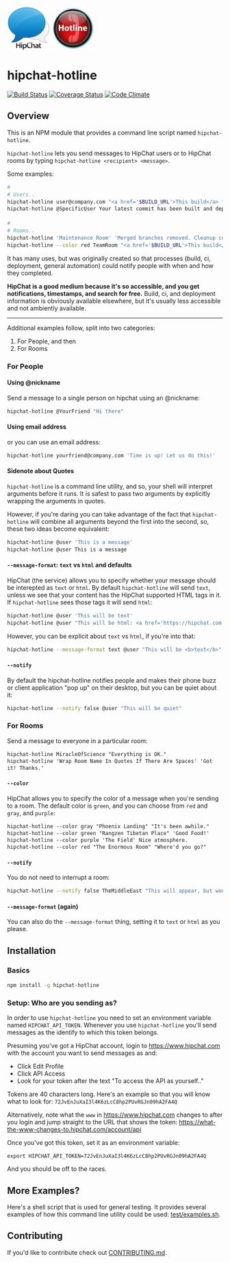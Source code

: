 <img alt="HipChat" style="width: 100px; height: 100px" src="https://raw.githubusercontent.com/jedcn/hipchat-hotline/master/docs/images/hipchat.png">
<img alt="Hotline" style="width: 100px; height: 100px" src="https://raw.githubusercontent.com/jedcn/hipchat-hotline/master/docs/images/hotline.png">

# hipchat-hotline

[![Build Status](https://travis-ci.org/jedcn/hipchat-hotline.svg?branch=master)](https://travis-ci.org/jedcn/hipchat-hotline)
[![Coverage Status](https://coveralls.io/repos/jedcn/hipchat-hotline/badge.svg?branch=master)](https://coveralls.io/r/jedcn/hipchat-hotline?branch=master)
[![Code Climate](https://codeclimate.com/github/jedcn/hipchat-hotline/badges/gpa.svg)](https://codeclimate.com/github/jedcn/hipchat-hotline)

## Overview

This is an NPM module that provides a command line script named
`hipchat-hotline`.

`hipchat-hotline` lets you send messages to HipChat users or to
HipChat rooms by typing `hipchat-hotline <recipient> <message>`.

Some examples:

```sh
#
# Users..
hipchat-hotline user@company.com "<a href='$BUILD_URL'>This build</a> failed."
hipchat-hotline @SpecificUser Your latest commit has been built and deployed.

#
# Rooms..
hipchat-hotline 'Maintenance Room' 'Merged branches removed. Cleanup complete.'
hipchat-hotline --color red TeamRoom "<a href='$BUILD_URL'>This build</a> failed."
```

It has many uses, but was originally created so that processes (build,
ci, deployment, general automation) could notify people with when and
how they completed.

**HipChat is a good medium because it's so accessible, and you get
notifications, timestamps, and search for free.** Build, ci, and
deployment information is obviously available elsewhere, but it's
usually less accessible and not ambiently available.

---

Additional examples follow, split into two categories:

1. For People, and then
2. For Rooms

### For People

#### Using @nickname

Send a message to a single person on hipchat using an @nickname:

```sh
hipchat-hotline @YourFriend "Hi there"
```

#### Using email address

or you can use an email address:

```sh
hipchat-hotline yourfriend@company.com 'Time is up! Let us do this!'
```

#### Sidenote about Quotes

`hipchat-hotline` is a command line utility, and so, your shell will
interpret arguments before it runs. It is safest to pass two
arguments by explicitly wrapping the arguments in quotes.

However, if you're daring you can take advantage of the fact that
`hipchat-hotline` will combine all arguments beyond the first into the
second, so, these two ideas become equivalent:

```sh
hipchat-hotline @user 'This is a message'
hipchat-hotline @user This is a message
```

#### `--message-format`: `text` vs `html` and defaults

HipChat (the service) allows you to specify whether your message
should be interepted as `text` or `html`. By default `hipchat-hotline`
will send `text`, unless we see that your content has the HipChat
supported HTML tags in it. If `hipchat-hotline` sees those tags it
will send `html`:

```sh
hipchat-hotline @user 'This will be text'
hipchat-hotline @user "This will be html: <a href='https://hipchat.com'>hipchat</a>"
```

However, you can be explicit about `text` vs `html`, if you're into
that:

```sh
hipchat-hotline --message-format text @user "This will be <b>text</b>"
```

#### `--notify`

By default the hipchat-hotline notifies people and makes their phone
buzz or client application "pop up" on their desktop, but you can be
quiet about it:

```sh
hipchat-hotline --notify false @user "This will be quiet"
```

### For Rooms

Send a message to everyone in a particular room:

```
hipchat-hotline MiracleOfScience "Everything is OK."
hipchat-hotline 'Wrap Room Name In Quotes If There Are Spaces' 'Got it! Thanks.'
```

#### `--color`

HipChat allows you to specify the color of a message when you're
sending to a room. The default color is `green`, and you can choose
from `red` and `gray`, and `purple`:

```
hipchat-hotline --color gray "Phoenix Landing" "It's been awhile."
hipchat-hotline --color green "Rangzen Tibetan Place" 'Good Food!'
hipchat-hotline --color purple 'The Field' Nice atmosphere.
hipchat-hotline --color red "The Enormous Room" "Where'd you go?"
```

#### `--notify`

You do not need to interrupt a room:

```sh
hipchat-hotline --notify false TheMiddleEast "This will appear, but won't notify."
```

#### `--message-format` (again)

You can also do the `--message-format` thing, setting it to `text` or
`html` as you please.

## Installation

### Basics

```sh
npm install -g hipchat-hotline
```

### Setup: Who are you sending as?

In order to use `hipchat-hotline` you need to set an environment
variable named `HIPCHAT_API_TOKEN`. Whenever you use `hipchat-hotline`
you'll send messages as the identify to which this token belongs.

Presuming you've got a HipChat account, login to
https://www.hipchat.com with the account you want to send messages as
and:

* Click Edit Profile
* Click API Access
* Look for your token after the text "To access the API as yourself.."

Tokens are 40 characters long. Here's an example so that you will know
what to look for: `72JvEnJuXaI3l4K6zLcC8hp2PUvRGJn09hA2FA4Q`

Alternatively, note what the `www` in https://www.hipchat.com changes
to after you login and jump straight to the URL that shows the token:
https://what-the-www-changes-to.hipchat.com/account/api

Once you've got this token, set it as an environment variable:

    export HIPCHAT_API_TOKEN=72JvEnJuXaI3l4K6zLcC8hp2PUvRGJn09hA2FA4Q

And you should be off to the races.

## More Examples?

Here's a shell script that is used for general testing. It provides
several examples of how this command line utility could be used:
[test/examples.sh][examples].

[examples]: ./test/examples.sh

## Contributing

If you'd like to contribute check out
[CONTRIBUTING.md][CONTRIBUTING.md].

[CONTRIBUTING.md]: ./docs/CONTRIBUTING.md
